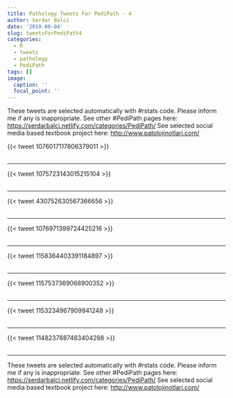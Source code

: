 ```yaml
---
title: Pathology Tweets For PediPath - 4
author: Serdar Balci
date: '2019-09-04'
slug: tweetsForPediPath4
categories:
  - R
  - tweets
  - pathology
  - PediPath
tags: []
image:
  caption: ''
  focal_point: ''
---
```



These tweets are selected automatically with #rstats code. Please inform me if any is inappropriate.
See other #PediPath pages here: https://serdarbalci.netlify.com/categories/PediPath/ 
See selected social media based textbook project here: http://www.patolojinotlari.com/

{{< tweet 1076017117806379011 >}}
<br>
<br>
<hr>
{{< tweet 1075723143015215104 >}}
<br>
<br>
<hr>
{{< tweet 430752630567366656 >}}
<br>
<br>
<hr>
{{< tweet 1076971399724425216 >}}
<br>
<br>
<hr>
{{< tweet 1158364403391184897 >}}
<br>
<br>
<hr>
{{< tweet 1157537369068900352 >}}
<br>
<br>
<hr>
{{< tweet 1153234967909941248 >}}
<br>
<br>
<hr>
{{< tweet 1148237887483404288 >}}
<br>
<br>
<hr>


These tweets are selected automatically with #rstats code. Please inform me if any is inappropriate.
See other #PediPath pages here: https://serdarbalci.netlify.com/categories/PediPath/ 
See selected social media based textbook project here: http://www.patolojinotlari.com/
